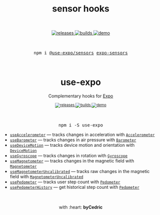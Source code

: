 <div align="center">
    <h1>
        <br />
        sensor hooks
        <br />
        <br />
    </h1>
    <a href="https://github.com/bycedric/use-expo/releases">
        <img src="https://img.shields.io/github/release/byCedric/use-expo/all.svg" alt="releases" />
    </a>
    <a href="https://travis-ci.com/byCedric/use-expo">
        <img src="https://img.shields.io/travis/com/byCedric/use-expo/master.svg" alt="builds" />
    </a>
    <a href="https://exp.host/@bycedric/use-expo">
        <img src="https://img.shields.io/badge/demo-expo-lightgrey.svg" alt="demo" />
    </a>
    <br />
    <br />
    <br />
    <pre>npm i <a href="https://www.npmjs.com/package/@use-expo/sensors">@use-expo/sensors</a> <a href="https://www.npmjs.com/package/expo-sensors">expo-sensors</a></pre>
    <br />
</div>

<div align="center">
    <h1>use-expo</h1>
    <p>Complementary hooks for <a href="https://github.com/expo/expo">Expo</a></p>
    <sup>
        <a href="https://github.com/bycedric/use-expo/releases">
            <img src="https://img.shields.io/github/release/byCedric/use-expo/all.svg?style=flat-square" alt="releases" />
        </a>
        <a href="https://github.com/bycedric/use-expo/actions">
            <img src="https://img.shields.io/github/release/byCedric/use-expo/all.svg?style=flat-square" alt="builds" />
        </a>
        <a href="https://exp.host/@bycedric/use-expo">
            <img src="https://img.shields.io/badge/demo-expo-lightgrey.svg?style=flat-square" alt="demo" />
        </a>
    </sup>
    <br />
	<br />
    <br />
    <pre>npm i -S use-expo</pre>
</div>

- [`useAccelerometer`](./docs/use-accelerometer.md) &mdash; tracks changes in acceleration with [`Accelerometer`](https://docs.expo.io/versions/latest/sdk/accelerometer/)
- [`useBarometer`](./docs/use-barometer.md) &mdash; tracks changes in air pressure with [`Barometer`](https://docs.expo.io/versions/latest/sdk/barometer/)
- [`useDeviceMotion`](./docs/use-device-motion.md) &mdash; tracks device motion and orientation with [`DeviceMotion`](https://docs.expo.io/versions/latest/sdk/devicemotion/)
- [`useGyroscope`](./docs/use-gyroscope.md) &mdash; tracks changes in rotation with [`Gyroscope`](https://docs.expo.io/versions/latest/sdk/gyroscope/)
- [`useMagnetometer`](./docs/use-magnetometer.md) &mdash; tracks changes in the magnetic field with [`Magnetometer`](https://docs.expo.io/versions/latest/sdk/magnetometer/)
- [`useMagnetometerUncalibrated`](./docs/use-magnetometer.md) &mdash; tracks raw changes in the magnetic field with [`MagnetometerUncalibrated`](https://docs.expo.io/versions/latest/sdk/magnetometer/)
- [`usePedometer`](./docs/use-pedometer.md) &mdash; tracks user step count with [`Pedometer`](https://docs.expo.io/versions/latest/sdk/pedometer/)
- [`usePedometerHistory`](./docs/use-pedometer-history.md) &mdash; get historical step count with [`Pedometer`](https://docs.expo.io/versions/latest/sdk/pedometer/)

<div align="center">
    <br />
    <br />
    with :heart: <strong>byCedric</strong>
    <br />
</div>
